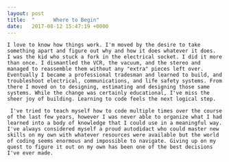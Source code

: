 ```yaml
---
layout: post
title:  "      Where to Begin"
date:   2017-08-12 15:47:19 +0000
---
```


    I love to know how things work. I'm moved by the desire to take something apart and figure out why and how it does whatever it does.   I was the kid who stuck a fork in the electrical socket. I did it more than once. I dismantled the VCR, the vacuum, and the stereo and managed to reassemble them without any "extra" pieces left over. Eventually I became a professional tradesman and learned to build, and troubleshoot electrical, communications, and life safety systems. From there I moved on to designing, estimating and designing those same systems. While the change was certainly educational, I've miss the sheer joy of building. Learning to code feels the next logical step.

     I've tried to teach myself how to code multiple times over the course of the last few years, however I was never able to organize what I had learned into a body of knowledge that I could use in a meaningful way. I've always considered myself a proud autodidact who could master new skills on my own with whatever resources were available but the world of coding seems enormous and impossible to navigate. Giving up on my quest to figure it out on my own has been one of the best decisions I've ever made.
